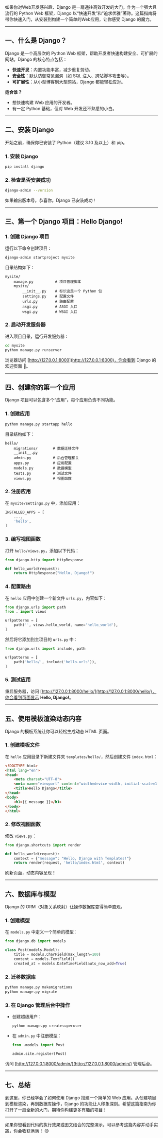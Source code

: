 
如果你对Web开发感兴趣，Django 是一扇通往高效开发的大门。作为一个强大且流行的 Python Web 框架，Django 以“快速开发”和“追求优雅”著称。这篇指南将带你快速入门，从安装到构建一个简单的Web应用，让你感受 Django 的魔力。

---

## 一、什么是 Django？

Django 是一个高层次的 Python Web 框架，帮助开发者快速构建安全、可扩展的网站。Django 的核心特点包括：

- **快速开发**：内置功能丰富，减少重复劳动。
- **安全性**：默认防御常见漏洞（如 SQL 注入、跨站脚本攻击等）。
- **可扩展性**：从小型博客到大型网站，Django 都能轻松应对。

**适合谁？**
- 想快速构建 Web 应用的开发者。
- 有一定 Python 基础，但对 Web 开发还不熟悉的小白。

---

## 二、安装 Django

开始之前，确保你已安装了 Python（建议 3.10 及以上）和 pip。

### 1. 安装 Django

```bash
pip install django
```

### 2. 检查是否安装成功

```bash
django-admin --version
```

如果输出版本号，恭喜你，Django 已安装成功！

---

## 三、第一个 Django 项目：Hello Django!

### 1. 创建 Django 项目

运行以下命令创建项目：

```bash
django-admin startproject mysite
```

目录结构如下：

```
mysite/
    manage.py          # 项目管理脚本
    mysite/
        __init__.py    # 标识这是一个 Python 包
        settings.py    # 配置文件
        urls.py        # 路由配置
        asgi.py        # ASGI 入口
        wsgi.py        # WSGI 入口
```

### 2. 启动开发服务器

进入项目目录，运行开发服务器：

```bash
cd mysite
python manage.py runserver
```

浏览器访问 [http://127.0.0.1:8000](http://127.0.0.1:8000)，你会看到 Django 的欢迎页面 🎉。

---

## 四、创建你的第一个应用

Django 项目可以包含多个“应用”，每个应用负责不同功能。

### 1. 创建应用

```bash
python manage.py startapp hello
```

目录结构如下：

```
hello/
    migrations/       # 数据迁移文件
    __init__.py
    admin.py          # 后台管理相关
    apps.py           # 应用配置
    models.py         # 数据模型
    tests.py          # 测试文件
    views.py          # 视图函数
```

### 2. 注册应用

在 `mysite/settings.py` 中，添加应用：

```python
INSTALLED_APPS = [
    ...,
    'hello',
]
```

### 3. 编写视图函数

打开 `hello/views.py`，添加以下代码：

```python
from django.http import HttpResponse

def hello_world(request):
    return HttpResponse("Hello, Django!")
```

### 4. 配置路由

在 `hello` 应用中创建一个新文件 `urls.py`，内容如下：

```python
from django.urls import path
from . import views

urlpatterns = [
    path('', views.hello_world, name='hello_world'),
]
```

然后将它添加到主项目的 `urls.py` 中：

```python
from django.urls import include, path

urlpatterns = [
    path('hello/', include('hello.urls')),
]
```

### 5. 测试应用

重启服务器，访问 [http://127.0.0.1:8000/hello/](http://127.0.0.1:8000/hello/)，你会看到页面显示 **Hello, Django!**。

---

## 五、使用模板渲染动态内容

Django 的模板系统让你可以轻松生成动态 HTML 页面。

### 1. 创建模板文件

在 `hello` 应用目录下新建文件夹 `templates/hello/`，然后创建文件 `index.html`：

```html
<!DOCTYPE html>
<html lang="en">
<head>
    <meta charset="UTF-8">
    <meta name="viewport" content="width=device-width, initial-scale=1.0">
    <title>Hello Django</title>
</head>
<body>
    <h1>{{ message }}</h1>
</body>
</html>
```

### 2. 修改视图函数

修改 `views.py`：

```python
from django.shortcuts import render

def hello_world(request):
    context = {"message": "Hello, Django with Templates!"}
    return render(request, 'hello/index.html', context)
```

刷新页面，动态内容呈现！

---

## 六、数据库与模型

Django 的 ORM（对象关系映射）让操作数据库变得简单直观。

### 1. 创建模型

在 `models.py` 中定义一个简单的模型：

```python
from django.db import models

class Post(models.Model):
    title = models.CharField(max_length=100)
    content = models.TextField()
    created_at = models.DateTimeField(auto_now_add=True)
```

### 2. 迁移数据库

```bash
python manage.py makemigrations
python manage.py migrate
```

### 3. 在 Django 管理后台中操作

- 创建超级用户：
  ```bash
  python manage.py createsuperuser
  ```
- 在 `admin.py` 中注册模型：
  ```python
  from .models import Post

  admin.site.register(Post)
  ```

访问 [http://127.0.0.1:8000/admin/](http://127.0.0.1:8000/admin/) 管理后台。

---

## 七、总结

到这里，你已经学会了如何使用 Django 搭建一个简单的 Web 应用。从创建项目到模板渲染，再到数据库操作，Django 的功能让人印象深刻。希望这篇指南为你打开了一扇全新的大门，期待你构建更多有趣的项目！

---

如果你想看到代码的执行效果或图文结合的完整演示，可以参考这篇内容并动手实践，你会收获满满！ 😊